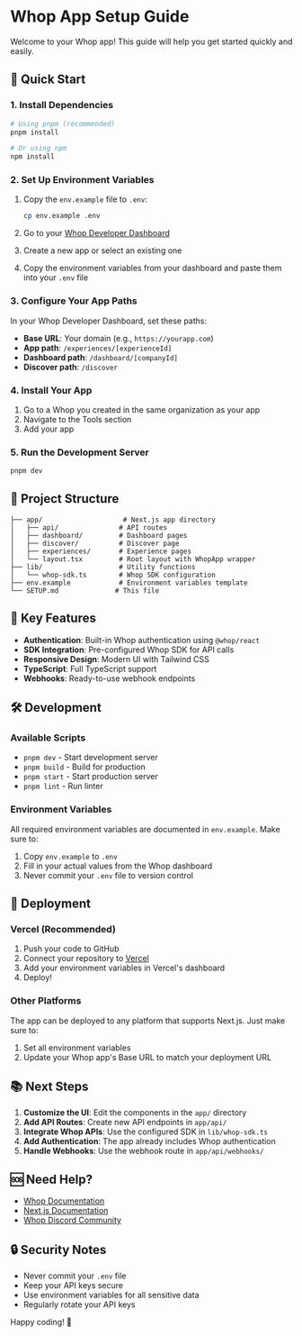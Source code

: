 # Whop App Setup Guide

Welcome to your Whop app! This guide will help you get started quickly and easily.

## 🚀 Quick Start

### 1. Install Dependencies
```bash
# Using pnpm (recommended)
pnpm install

# Or using npm
npm install
```

### 2. Set Up Environment Variables
1. Copy the `env.example` file to `.env`:
   ```bash
   cp env.example .env
   ```

2. Go to your [Whop Developer Dashboard](https://whop.com/dashboard/developer/)
3. Create a new app or select an existing one
4. Copy the environment variables from your dashboard and paste them into your `.env` file

### 3. Configure Your App Paths
In your Whop Developer Dashboard, set these paths:
- **Base URL**: Your domain (e.g., `https://yourapp.com`)
- **App path**: `/experiences/[experienceId]`
- **Dashboard path**: `/dashboard/[companyId]`
- **Discover path**: `/discover`

### 4. Install Your App
1. Go to a Whop you created in the same organization as your app
2. Navigate to the Tools section
3. Add your app

### 5. Run the Development Server
```bash
pnpm dev
```

## 📁 Project Structure

```
├── app/                    # Next.js app directory
│   ├── api/               # API routes
│   ├── dashboard/         # Dashboard pages
│   ├── discover/          # Discover page
│   ├── experiences/       # Experience pages
│   └── layout.tsx         # Root layout with WhopApp wrapper
├── lib/                   # Utility functions
│   └── whop-sdk.ts        # Whop SDK configuration
├── env.example            # Environment variables template
└── SETUP.md              # This file
```

## 🔧 Key Features

- **Authentication**: Built-in Whop authentication using `@whop/react`
- **SDK Integration**: Pre-configured Whop SDK for API calls
- **Responsive Design**: Modern UI with Tailwind CSS
- **TypeScript**: Full TypeScript support
- **Webhooks**: Ready-to-use webhook endpoints

## 🛠 Development

### Available Scripts
- `pnpm dev` - Start development server
- `pnpm build` - Build for production
- `pnpm start` - Start production server
- `pnpm lint` - Run linter

### Environment Variables
All required environment variables are documented in `env.example`. Make sure to:
1. Copy `env.example` to `.env`
2. Fill in your actual values from the Whop dashboard
3. Never commit your `.env` file to version control

## 🚀 Deployment

### Vercel (Recommended)
1. Push your code to GitHub
2. Connect your repository to [Vercel](https://vercel.com)
3. Add your environment variables in Vercel's dashboard
4. Deploy!

### Other Platforms
The app can be deployed to any platform that supports Next.js. Just make sure to:
1. Set all environment variables
2. Update your Whop app's Base URL to match your deployment URL

## 📚 Next Steps

1. **Customize the UI**: Edit the components in the `app/` directory
2. **Add API Routes**: Create new API endpoints in `app/api/`
3. **Integrate Whop APIs**: Use the configured SDK in `lib/whop-sdk.ts`
4. **Add Authentication**: The app already includes Whop authentication
5. **Handle Webhooks**: Use the webhook route in `app/api/webhooks/`

## 🆘 Need Help?

- [Whop Documentation](https://dev.whop.com)
- [Next.js Documentation](https://nextjs.org/docs)
- [Whop Discord Community](https://discord.gg/whop)

## 🔒 Security Notes

- Never commit your `.env` file
- Keep your API keys secure
- Use environment variables for all sensitive data
- Regularly rotate your API keys

Happy coding! 🎉
